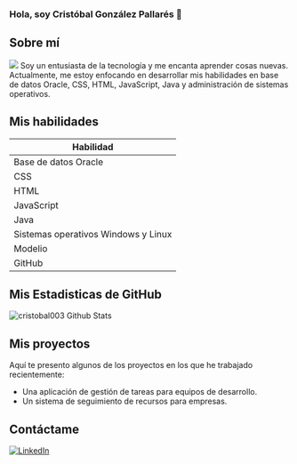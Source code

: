 ### Hola, soy Cristóbal González Pallarés 👋

## Sobre mí
![](https://blog.zoho.com/wp-content/uploads/2019/05/cliq-projects-integration-blog.gif)
Soy un entusiasta de la tecnología y me encanta aprender cosas nuevas. Actualmente, me estoy enfocando en desarrollar mis habilidades en base de datos Oracle, CSS, HTML, JavaScript, Java y administración de sistemas operativos.

## Mis habilidades
| Habilidad |
| --- |
| Base de datos Oracle |
| CSS |
| HTML |
| JavaScript |
| Java |
| Sistemas operativos Windows y Linux |
| Modelio |
| GitHub |

## Mis Estadisticas de GitHub
<img src="https://github-readme-stats.vercel.app/api?username=cristobal003&include_all_commits=true&count_private=true&show_icons=true&line_height=20&title_color=7A7ADB&icon_color=2234AE&text_color=D3D3D3&bg_color=0,000000,130F40" alt="cristobal003 Github Stats">

## Mis proyectos

Aquí te presento algunos de los proyectos en los que he trabajado recientemente:

- Una aplicación de gestión de tareas para equipos de desarrollo. 
- Un sistema de seguimiento de recursos para empresas. 

## Contáctame
<a href="www.linkedin.com/in/cristóbal-gonzález-pallarés-0717072a4" target="_blank"><img src="https://img.shields.io/badge/LinkedIn-%230077B5.svg?&style=flat-square&logo=linkedin&logoColor=white" alt="LinkedIn"></a>

